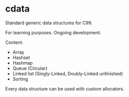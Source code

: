 # cdata
Standard generic data structures for C99.

For learning purposes.
Ongoing development.

Content:
- Array
- Hashset
- Hashmap
- Queue (Circular)
- Linked list (Singly-Linked, Doubly-Linked unfinished)
- Sorting

Every data structure can be used with custom allocators.
